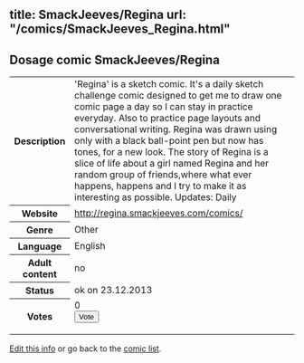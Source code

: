 title: SmackJeeves/Regina
url: "/comics/SmackJeeves_Regina.html"
---
Dosage comic SmackJeeves/Regina
-----------------------------------------

<p id="msg"></p>
<script type="text/javascript">
if (window.location.search === '?edit_info_mail=sent_ok') {
  var elem = document.getElementById("msg");
  elem.innerHTML = 'Edited information sucessfully sent for review, which is usually done daily. Thanks!';
  elem.className = 'ok';
}
</script>
<table class="comicinfo">
<tr>
<th>Description</th><td>'Regina' is a sketch comic. It's a daily sketch challenge comic designed to get me to draw one comic page a day so I can stay in practice everyday. Also to practice page layouts and conversational writing. Regina was drawn using only with a black ball-point pen but now has tones, for a new look. The story of Regina is a slice of life about a girl named Regina and her random group of friends,where what ever happens, happens and I try to make it as interesting as possible. Updates: Daily</td>
</tr>
<tr>
<th>Website</th><td><a href="http://regina.smackjeeves.com/comics/">http://regina.smackjeeves.com/comics/</a></td>
</tr>
<tr>
<th>Genre</th><td>Other</td>
</tr>
<tr>
<th>Language</th><td>English</td>
</tr>
<tr>
<th>Adult content</th><td>no</td>
</tr>
<tr>
<th>Status</th><td>ok on 23.12.2013</td>
</tr>
<tr>
<th>Votes</th><td>0
<form action="http://gaecounter.appspot.com/count/" method="POST">
<input name="name" type="hidden" value="SmackJeeves_Regina"/>
<input name="uid" type="hidden" id="voteuid" value=""/>
<input type="submit" value="Vote"/>
</form>
</td>
</tr>
</table>
<script type="text/javascript">
var ua = navigator.userAgent;
document.getElementById("voteuid").value = ua.replace(/[^a-zA-Z0-9\._:]/g , "_");;
</script>

[Edit this info](SmackJeeves_Regina_edit.html) or go back to the [comic list](../comic-index.html).

